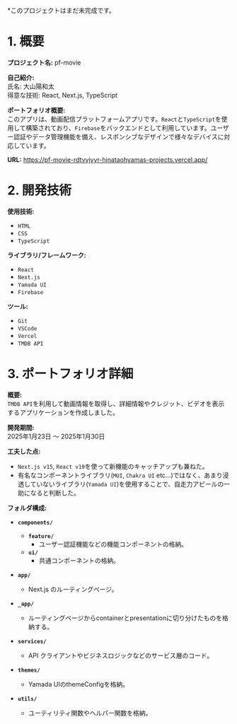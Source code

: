 *このプロジェクトはまだ未完成です。

# 1. 概要

**プロジェクト名:** pf-movie

**自己紹介:**  
氏名: 大山陽和太  
得意な技術: React, Next.js, TypeScript

**ポートフォリオ概要:**  
このアプリは、動画配信プラットフォームアプリです。`React`と`TypeScript`を使用して構築されており、`Firebase`をバックエンドとして利用しています。ユーザー認証やデータ管理機能を備え、レスポンシブなデザインで様々なデバイスに対応しています。

**URL:** https://pf-movie-rdtvvjvyr-hinataohyamas-projects.vercel.app/

# 2. 開発技術

**使用技術:**  
- `HTML`
- `CSS`
- `TypeScript`

**ライブラリ/フレームワーク:**  
- `React`
- `Next.js`
- `Yamada UI`
- `Firebase`

**ツール:**  
- `Git`
- `VSCode`
- `Vercel`
- `TMDB API`

# 3. ポートフォリオ詳細

**概要:**  
`TMDB API`を利用して動画情報を取得し、詳細情報やクレジット、ビデオを表示するアプリケーションを作成しました。

**開発期間:**  
2025年1月23日 ～ 2025年1月30日

**工夫した点:**  
- `Next.js v15`, `React v19`を使って新機能のキャッチアップも兼ねた。
- 有名なコンポーネントライブラリ(`MUI`, `Chakra UI` etc...)ではなく、あまり浸透していないライブラリ(`Yamada UI`)を使用することで、自走力アピールの一助になると判断した。

**フォルダ構成:**
- **`components/`**
  - **`feature/`**
    - ユーザー認証機能などの機能コンポーネントの格納。
  - **`ui/`**
    - 共通コンポーネントの格納。
  
- **`app/`**
  - Next.js のルーティングページ。

- **`_app/`**
  - ルーティングページからcontainerとpresentationに切り分けたものを格納する。
  
- **`services/`**
  - API クライアントやビジネスロジックなどのサービス層のコード。
  
- **`themes/`**
  - Yamada UIのthemeConfigを格納。
  
- **`utils/`**
  - ユーティリティ関数やヘルパー関数を格納。